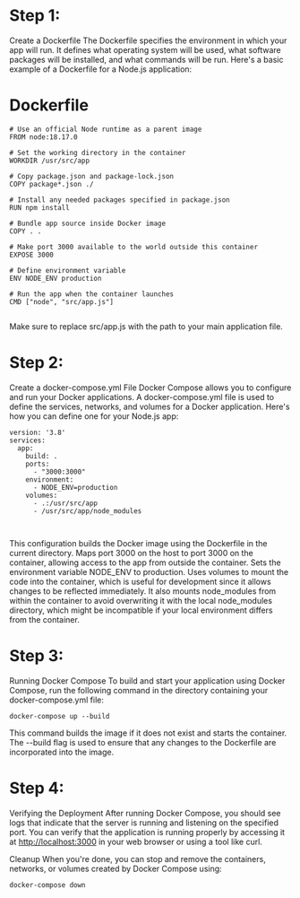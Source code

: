 # Step 1: 
Create a Dockerfile The Dockerfile specifies the environment in which your app will run. It defines what operating system will be used, what software packages will be installed, and what commands will be run. Here's a basic example of a Dockerfile for a Node.js application:

# Dockerfile

```
# Use an official Node runtime as a parent image
FROM node:18.17.0

# Set the working directory in the container
WORKDIR /usr/src/app

# Copy package.json and package-lock.json
COPY package*.json ./

# Install any needed packages specified in package.json
RUN npm install

# Bundle app source inside Docker image
COPY . .

# Make port 3000 available to the world outside this container
EXPOSE 3000

# Define environment variable
ENV NODE_ENV production

# Run the app when the container launches
CMD ["node", "src/app.js"]


```

Make sure to replace src/app.js with the path to your main application file.

# Step 2:
 Create a docker-compose.yml File Docker Compose allows you to configure and run your Docker applications. A docker-compose.yml file is used to define the services, networks, and volumes for a Docker application. Here's how you can define one for your Node.js app:

```
version: '3.8'
services:
  app:
    build: .
    ports:
      - "3000:3000"
    environment:
      - NODE_ENV=production
    volumes:
      - .:/usr/src/app
      - /usr/src/app/node_modules



```

This configuration builds the Docker image using the Dockerfile in the current directory. Maps port 3000 on the host to port 3000 on the container, allowing access to the app from outside the container. Sets the environment variable NODE_ENV to production. Uses volumes to mount the code into the container, which is useful for development since it allows changes to be reflected immediately. It also mounts node_modules from within the container to avoid overwriting it with the local node_modules directory, which might be incompatible if your local environment differs from the container.

# Step 3:

 Running Docker Compose To build and start your application using Docker Compose, run the following command in the directory containing your docker-compose.yml file:

```
docker-compose up --build

```

This command builds the image if it does not exist and starts the container. The --build flag is used to ensure that any changes to the Dockerfile are incorporated into the image.

# Step 4: 

Verifying the Deployment After running Docker Compose, you should see logs that indicate that the server is running and listening on the specified port. You can verify that the application is running properly by accessing it at  [http://localhost:3000](http://localhost:3000/)  in your web browser or using a tool like curl.

Cleanup When you're done, you can stop and remove the containers, networks, or volumes created by Docker Compose using:

```
docker-compose down
```
